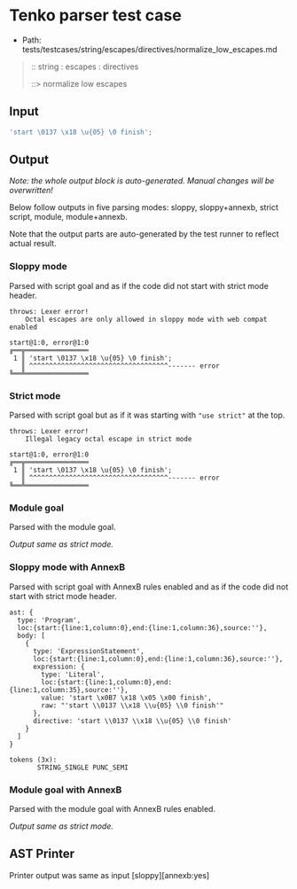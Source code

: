 # Tenko parser test case

- Path: tests/testcases/string/escapes/directives/normalize_low_escapes.md

> :: string : escapes : directives
>
> ::> normalize low escapes

## Input

`````js
'start \0137 \x18 \u{05} \0 finish';
`````

## Output

_Note: the whole output block is auto-generated. Manual changes will be overwritten!_

Below follow outputs in five parsing modes: sloppy, sloppy+annexb, strict script, module, module+annexb.

Note that the output parts are auto-generated by the test runner to reflect actual result.

### Sloppy mode

Parsed with script goal and as if the code did not start with strict mode header.

`````
throws: Lexer error!
    Octal escapes are only allowed in sloppy mode with web compat enabled

start@1:0, error@1:0
╔══╦════════════════
 1 ║ 'start \0137 \x18 \u{05} \0 finish';
   ║ ^^^^^^^^^^^^^^^^^^^^^^^^^^^^^^^^^^^------- error
╚══╩════════════════

`````

### Strict mode

Parsed with script goal but as if it was starting with `"use strict"` at the top.

`````
throws: Lexer error!
    Illegal legacy octal escape in strict mode

start@1:0, error@1:0
╔══╦════════════════
 1 ║ 'start \0137 \x18 \u{05} \0 finish';
   ║ ^^^^^^^^^^^^^^^^^^^^^^^^^^^^^^^^^^^------- error
╚══╩════════════════

`````

### Module goal

Parsed with the module goal.

_Output same as strict mode._

### Sloppy mode with AnnexB

Parsed with script goal with AnnexB rules enabled and as if the code did not start with strict mode header.

`````
ast: {
  type: 'Program',
  loc:{start:{line:1,column:0},end:{line:1,column:36},source:''},
  body: [
    {
      type: 'ExpressionStatement',
      loc:{start:{line:1,column:0},end:{line:1,column:36},source:''},
      expression: {
        type: 'Literal',
        loc:{start:{line:1,column:0},end:{line:1,column:35},source:''},
        value: 'start \x0B7 \x18 \x05 \x00 finish',
        raw: "'start \\0137 \\x18 \\u{05} \\0 finish'"
      },
      directive: 'start \\0137 \\x18 \\u{05} \\0 finish'
    }
  ]
}

tokens (3x):
       STRING_SINGLE PUNC_SEMI
`````

### Module goal with AnnexB

Parsed with the module goal with AnnexB rules enabled.

_Output same as strict mode._

## AST Printer

Printer output was same as input [sloppy][annexb:yes]
